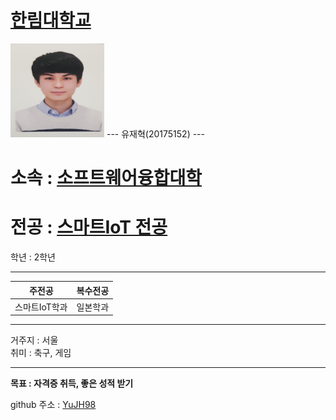 # [한림대학교][1]             
[1]:https://www.hallym.ac.kr/                    
        
<img src=YJH.jpg height=150 width=150>
---
유재혁(20175152)       
---

# 소속 : [소프트웨어융합대학][2]  
[2]:https://sw.hallym.ac.kr/ 
# 전공 : [스마트IoT 전공][3]    
[3]:https://sw.hallym.ac.kr/index.php?mp=2_4     
학년 : 2학년      

----------------

|주전공|복수전공|       
|---|---|        
|스마트IoT학과|일본학과|    

----------

거주지 : 서울      
취미 : 축구, 게임     

---------------------

**목표 : 자격증 취득, 좋은 성적 받기**    


github 주소 : [YuJH98][github]    

[github]:http://github.com/YuJH98


